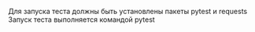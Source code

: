 Для запуска теста должны быть установлены пакеты pytest и requests
Запуск теста выполняется командой pytest
